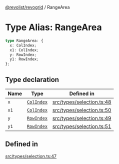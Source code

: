 [@revolist/revogrid](README.md) / RangeArea

# Type Alias: RangeArea

```ts
type RangeArea: {
  x: ColIndex;
  x1: ColIndex;
  y: RowIndex;
  y1: RowIndex;
};
```

## Type declaration

| Name | Type | Defined in |
| ------ | ------ | ------ |
| `x` | [`ColIndex`](TypeAlias.ColIndex.md) | [src/types/selection.ts:48](https://github.com/revolist/revogrid/blob/80825bf77a49d260f052f2584a0efe930c2da0d3/src/types/selection.ts#L48) |
| `x1` | [`ColIndex`](TypeAlias.ColIndex.md) | [src/types/selection.ts:50](https://github.com/revolist/revogrid/blob/80825bf77a49d260f052f2584a0efe930c2da0d3/src/types/selection.ts#L50) |
| `y` | [`RowIndex`](TypeAlias.RowIndex.md) | [src/types/selection.ts:49](https://github.com/revolist/revogrid/blob/80825bf77a49d260f052f2584a0efe930c2da0d3/src/types/selection.ts#L49) |
| `y1` | [`RowIndex`](TypeAlias.RowIndex.md) | [src/types/selection.ts:51](https://github.com/revolist/revogrid/blob/80825bf77a49d260f052f2584a0efe930c2da0d3/src/types/selection.ts#L51) |

## Defined in

[src/types/selection.ts:47](https://github.com/revolist/revogrid/blob/80825bf77a49d260f052f2584a0efe930c2da0d3/src/types/selection.ts#L47)
